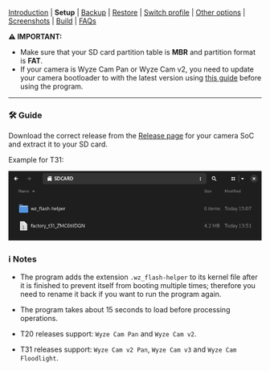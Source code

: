 [Introduction](README.md) | **Setup** | [Backup](README_backup.md) | [Restore](README_restore.md) | [Switch profile](README_switch_profile.md) | [Other options](README_other_options.md) | [Screenshots](README_screenshots.md) | [Build](README_build.md) | [FAQs](README_FAQs.md)



**⚠️ IMPORTANT:**
- Make sure that your SD card partition table is **MBR** and partition format is **FAT**.
- If your camera is Wyze Cam Pan or Wyze Cam v2, you need to update your camera bootloader to with the latest version using [this guide](https://github.com/gtxaspec/wz_mini_hacks/wiki/Setup-&-Installation) before using the program.

-----

### 🛠️ Guide

Download the correct release from the [Release page](https://github.com/archandanime/wz_flash-helper/releases/latest) for your camera SoC and extract it to your SD card.

Example for T31:

![Alt text](https://raw.githubusercontent.com/archandanime/wz_flash-helper/main/images/setup_01.png)

### ℹ️ Notes

- The program adds the extension `.wz_flash-helper` to its kernel file after it is finished to prevent itself from booting multiple times; therefore you need to rename it back if you want to run the program again.

- The program takes about 15 seconds to load before processing operations.

- T20 releases support: `Wyze Cam Pan` and `Wyze Cam v2`.

- T31 releases support: `Wyze Cam v2 Pan`, `Wyze Cam v3` and `Wyze Cam Floodlight`.
